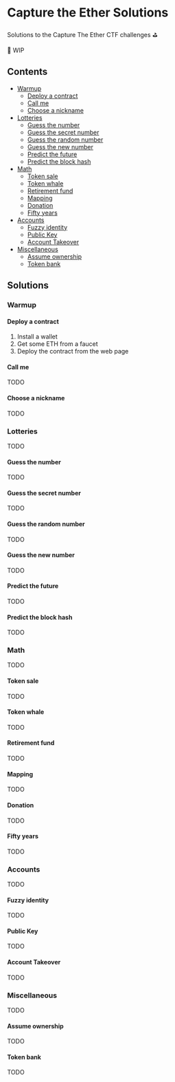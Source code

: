 # Capture the Ether Solutions

Solutions to the Capture The Ether CTF challenges ⛳️

🚧 WIP

## Contents

- [Warmup](#warmup)
  - [Deploy a contract](#deploy-a-contract)
  - [Call me](#call-me)
  - [Choose a nickname](#choose-a-nickname)
- [Lotteries](#lotteries)
  - [Guess the number](#guess-the-number)
  - [Guess the secret number](#guess-the-secret-number)
  - [Guess the random number](#guess-the-random-number)
  - [Guess the new number](#guess-the-new-number)
  - [Predict the future](#predict-the-future)
  - [Predict the block hash](#predict-the-block-hash)
- [Math](#math)
  - [Token sale](#token-sale)
  - [Token whale](#token-whale)
  - [Retirement fund](#retirement-fund)
  - [Mapping](#mapping)
  - [Donation](#donation)
  - [Fifty years](#fifty-years)
- [Accounts](#accounts)
  - [Fuzzy identity](#fuzzy-identity)
  - [Public Key](#public-key)
  - [Account Takeover](#account-takeover)
- [Miscellaneous](#miscellaneous)
  - [Assume ownership](#assume-ownership)
  - [Token bank](#token-bank)

## Solutions

### Warmup

#### Deploy a contract

1. Install a wallet
2. Get some ETH from a faucet
3. Deploy the contract from the web page

#### Call me

TODO

#### Choose a nickname

TODO

### Lotteries

TODO

#### Guess the number

TODO

#### Guess the secret number

TODO

#### Guess the random number

TODO

#### Guess the new number

TODO

#### Predict the future

TODO

#### Predict the block hash

TODO

### Math

TODO

#### Token sale

TODO

#### Token whale

TODO

#### Retirement fund

TODO

#### Mapping

TODO

#### Donation

TODO

#### Fifty years

TODO

### Accounts

TODO

#### Fuzzy identity

TODO

#### Public Key

TODO

#### Account Takeover

TODO

### Miscellaneous

TODO

#### Assume ownership

TODO

#### Token bank

TODO
